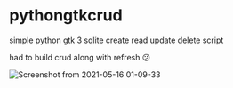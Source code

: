 # pythongtkcrud
simple python gtk 3 sqlite create read update delete script

had to build crud along with refresh 😕

![Screenshot from 2021-05-16 01-09-33](https://user-images.githubusercontent.com/56475797/118376107-98299e00-b5e3-11eb-9104-ff2940e5ffea.png)
